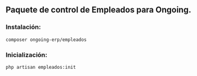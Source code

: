 ## Paquete de control de Empleados para Ongoing.


### Instalación:
```
composer ongoing-erp/empleados
```


### Inicialización:
```
php artisan empleados:init
```
